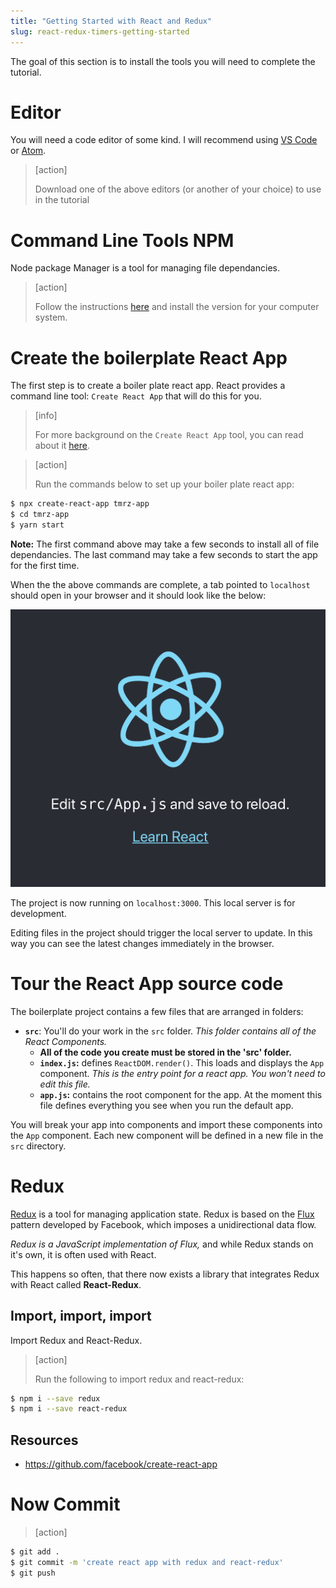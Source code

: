 ```yaml
---
title: "Getting Started with React and Redux"
slug: react-redux-timers-getting-started
---
```


The goal of this section is to install the tools you will need to complete the
tutorial.

# Editor

You will need a code editor of some kind. I will recommend using [VS Code](https://code.visualstudio.com/download) or [Atom](https://atom.io).

> [action]
>
> Download one of the above editors (or another of your choice) to use in the tutorial

# Command Line Tools NPM

Node package Manager is a tool for managing file dependancies.

> [action]
>
> Follow the instructions [here](https://www.npmjs.com/package/npm) and install the version for your computer system.

# Create the boilerplate React App

The first step is to create a boiler plate react app. React provides
a command line tool: `Create React App` that will do this for you.

> [info]
>
> For more background on the `Create React App` tool, you can read about it [here](https://github.com/facebook/create-react-app).

<!-- -->

> [action]
>
> Run the commands below to set up your boiler plate react app:
>
```bash
$ npx create-react-app tmrz-app
$ cd tmrz-app
$ yarn start
```

**Note:** The first command above may take a few seconds to install all of file
dependancies. The last command may take a few seconds to start the app for the first time.

When the the above commands are complete, a tab pointed to `localhost` should open in your browser and it should look like the below:

![react-app](assets/react-app.png)

The project is now running on `localhost:3000`. This local server is
for development.

Editing files in the project should trigger the local server to update.
In this way you can see the latest changes immediately in the browser.

# Tour the React App source code

The boilerplate project contains a few files that are arranged in
folders:

- **`src`**: You'll do your work in the `src` folder. *This folder contains
all of the React Components.*
    - **All of the code you create must be stored in the 'src' folder.**
    - **`index.js`:** defines `ReactDOM.render()`. This loads and displays the `App` component. *This is the entry point for a react app. You won't need to edit this file.*
    - **`app.js`:** contains the root component for the app. At the moment this file defines everything you see when you run the default app.

You will break your app into components and import these components into the `App` component. Each new component will be defined in a new file in the `src` directory.


# Redux

[Redux](https://redux.js.org/) is a tool for managing application state. Redux is based on the [Flux](https://facebook.github.io/flux/) pattern developed by Facebook, which imposes a unidirectional data flow.

*Redux is a JavaScript implementation of Flux,* and while Redux stands on it's own, it is often used with React.

This happens so often, that there now exists a library that integrates Redux with React called **React-Redux**.

## Import, import, import

Import Redux and React-Redux.

> [action]
>
> Run the following to import redux and react-redux:
>
```bash
$ npm i --save redux
$ npm i --save react-redux
```

## Resources

- https://github.com/facebook/create-react-app

# Now Commit

>[action]
>
```bash
$ git add .
$ git commit -m 'create react app with redux and react-redux'
$ git push
```

